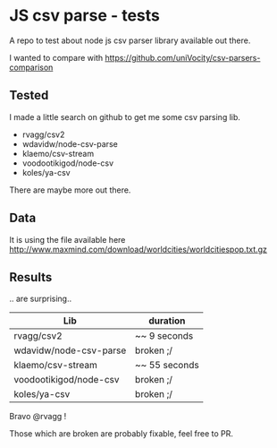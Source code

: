 # JS csv parse - tests

A repo to test about node js csv parser library available out there.

I wanted to compare with https://github.com/uniVocity/csv-parsers-comparison

## Tested

I made a little search on github to get me some csv parsing lib.

- rvagg/csv2
- wdavidw/node-csv-parse
- klaemo/csv-stream
- voodootikigod/node-csv
- koles/ya-csv

There are maybe more out there.

## Data

It is using the file available here
http://www.maxmind.com/download/worldcities/worldcitiespop.txt.gz

## Results

.. are surprising..

Lib  | duration
------------- | -------------
rvagg/csv2  | ~~ 9 seconds
wdavidw/node-csv-parse  | broken ;/
klaemo/csv-stream  | ~~ 55 seconds
voodootikigod/node-csv  | broken ;/
koles/ya-csv  | broken ;/


Bravo @rvagg !

Those which are broken are probably fixable, feel free to PR.

